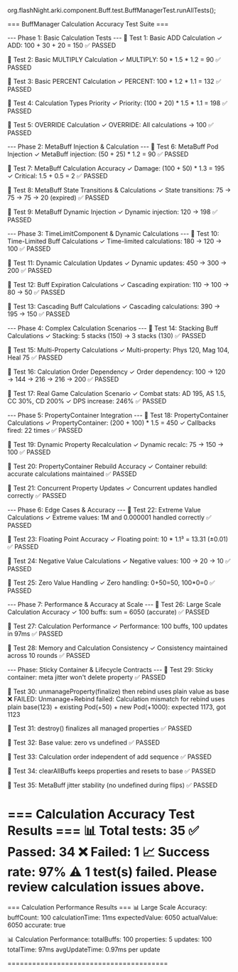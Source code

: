 org.flashNight.arki.component.Buff.test.BuffManagerTest.runAllTests();


=== BuffManager Calculation Accuracy Test Suite ===

--- Phase 1: Basic Calculation Tests ---
🧪 Test 1: Basic ADD Calculation
  ✓ ADD: 100 + 30 + 20 = 150
  ✅ PASSED

🧪 Test 2: Basic MULTIPLY Calculation
  ✓ MULTIPLY: 50 * 1.5 * 1.2 = 90
  ✅ PASSED

🧪 Test 3: Basic PERCENT Calculation
  ✓ PERCENT: 100 * 1.2 * 1.1 = 132
  ✅ PASSED

🧪 Test 4: Calculation Types Priority
  ✓ Priority: (100 + 20) * 1.5 * 1.1 = 198
  ✅ PASSED

🧪 Test 5: OVERRIDE Calculation
  ✓ OVERRIDE: All calculations → 100
  ✅ PASSED


--- Phase 2: MetaBuff Injection & Calculation ---
🧪 Test 6: MetaBuff Pod Injection
  ✓ MetaBuff injection: (50 + 25) * 1.2 = 90
  ✅ PASSED

🧪 Test 7: MetaBuff Calculation Accuracy
  ✓ Damage: (100 + 50) * 1.3 = 195
  ✓ Critical: 1.5 + 0.5 = 2
  ✅ PASSED

🧪 Test 8: MetaBuff State Transitions & Calculations
  ✓ State transitions: 75 → 75 → 75 → 20 (expired)
  ✅ PASSED

🧪 Test 9: MetaBuff Dynamic Injection
  ✓ Dynamic injection: 120 → 198
  ✅ PASSED


--- Phase 3: TimeLimitComponent & Dynamic Calculations ---
🧪 Test 10: Time-Limited Buff Calculations
  ✓ Time-limited calculations: 180 → 120 → 100
  ✅ PASSED

🧪 Test 11: Dynamic Calculation Updates
  ✓ Dynamic updates: 450 → 300 → 200
  ✅ PASSED

🧪 Test 12: Buff Expiration Calculations
  ✓ Cascading expiration: 110 → 100 → 80 → 50
  ✅ PASSED

🧪 Test 13: Cascading Buff Calculations
  ✓ Cascading calculations: 390 → 195 → 150
  ✅ PASSED


--- Phase 4: Complex Calculation Scenarios ---
🧪 Test 14: Stacking Buff Calculations
  ✓ Stacking: 5 stacks (150) → 3 stacks (130)
  ✅ PASSED

🧪 Test 15: Multi-Property Calculations
  ✓ Multi-property: Phys 120, Mag 104, Heal 75
  ✅ PASSED

🧪 Test 16: Calculation Order Dependency
  ✓ Order dependency: 100 → 120 → 144 → 216 → 216 → 200
  ✅ PASSED

🧪 Test 17: Real Game Calculation Scenario
  ✓ Combat stats: AD 195, AS 1.5, CC 30%, CD 200%
  ✓ DPS increase: 246%
  ✅ PASSED


--- Phase 5: PropertyContainer Integration ---
🧪 Test 18: PropertyContainer Calculations
  ✓ PropertyContainer: (200 + 100) * 1.5 = 450
  ✓ Callbacks fired: 22 times
  ✅ PASSED

🧪 Test 19: Dynamic Property Recalculation
  ✓ Dynamic recalc: 75 → 150 → 100
  ✅ PASSED

🧪 Test 20: PropertyContainer Rebuild Accuracy
  ✓ Container rebuild: accurate calculations maintained
  ✅ PASSED

🧪 Test 21: Concurrent Property Updates
  ✓ Concurrent updates handled correctly
  ✅ PASSED


--- Phase 6: Edge Cases & Accuracy ---
🧪 Test 22: Extreme Value Calculations
  ✓ Extreme values: 1M and 0.000001 handled correctly
  ✅ PASSED

🧪 Test 23: Floating Point Accuracy
  ✓ Floating point: 10 * 1.1³ = 13.31 (±0.01)
  ✅ PASSED

🧪 Test 24: Negative Value Calculations
  ✓ Negative values: 100 → 20 → 10
  ✅ PASSED

🧪 Test 25: Zero Value Handling
  ✓ Zero handling: 0+50=50, 100*0=0
  ✅ PASSED


--- Phase 7: Performance & Accuracy at Scale ---
🧪 Test 26: Large Scale Calculation Accuracy
  ✓ 100 buffs: sum = 6050 (accurate)
  ✅ PASSED

🧪 Test 27: Calculation Performance
  ✓ Performance: 100 buffs, 100 updates in 97ms
  ✅ PASSED

🧪 Test 28: Memory and Calculation Consistency
  ✓ Consistency maintained across 10 rounds
  ✅ PASSED


--- Phase: Sticky Container & Lifecycle Contracts ---
🧪 Test 29: Sticky container: meta jitter won't delete property
  ✅ PASSED

🧪 Test 30: unmanageProperty(finalize) then rebind uses plain value as base
  ❌ FAILED: Unmanage+Rebind failed: Calculation mismatch for rebind uses plain base(123) + existing Pod(+50) + new Pod(+1000): expected 1173, got 1123

🧪 Test 31: destroy() finalizes all managed properties
  ✅ PASSED

🧪 Test 32: Base value: zero vs undefined
  ✅ PASSED

🧪 Test 33: Calculation order independent of add sequence
  ✅ PASSED

🧪 Test 34: clearAllBuffs keeps properties and resets to base
  ✅ PASSED

🧪 Test 35: MetaBuff jitter stability (no undefined during flips)
  ✅ PASSED


=== Calculation Accuracy Test Results ===
📊 Total tests: 35
✅ Passed: 34
❌ Failed: 1
📈 Success rate: 97%
⚠️  1 test(s) failed. Please review calculation issues above.
==============================================

=== Calculation Performance Results ===
📊 Large Scale Accuracy:
   buffCount: 100
   calculationTime: 11ms
   expectedValue: 6050
   actualValue: 6050
   accurate: true

📊 Calculation Performance:
   totalBuffs: 100
   properties: 5
   updates: 100
   totalTime: 97ms
   avgUpdateTime: 0.97ms per update

=======================================
